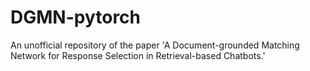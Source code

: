 # DGMN-pytorch
An unofficial repository of the paper 'A Document-grounded Matching Network for Response Selection in Retrieval-based Chatbots.'
